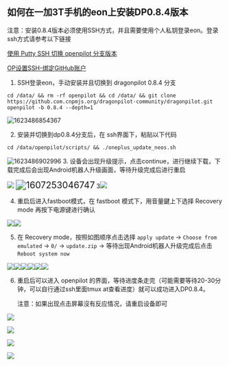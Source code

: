 如何在一加3T手机的eon上安装DP0.8.4版本
------

注意：安装0.8.4版本必须使用SSH方式，并且需要使用个人私钥登录eon。登录ssh方式请参考以下链接

[使用 Putty SSH 切换 openpilot 分支版本](how_to_change_openpilot_fork_on_windows.md)

[OP设置SSH-绑定GitHub账户](how_to_setup_github_ssh.md)


1. SSH登录eon，手动安装并且切换到 dragonpilot 0.8.4 分支

```
cd /data/ && rm -rf openpilot && cd /data/ && git clone https://github.com.cnpmjs.org/dragonpilot-community/dragonpilot.git openpilot -b 0.8.4 --depth=1
```
![1623486854367](../files/HOWTO-ONEPLUS/1623486854367.png)

2. 安装并切换到dp0.8.4分支后，在 ssh界面下，粘贴以下代码

```
cd /data/openpilot/scripts/ && ./oneplus_update_neos.sh
```
![1623486902996](../files/HOWTO-ONEPLUS/1623486902996.png)
3. 设备会出现升级提示，点击continue，进行继续下载，下载完成后会出现Android机器人升级画面，等待升级完成后进行重启

![](../files/HOWTO-ONEPLUS/1607064638431.png)
<img src="../files/settle_normal_problem/1607253046747.png" alt="1607253046747" style="zoom:150%;" />
3![](../files/HOWTO-ONEPLUS/IMG_20210612_120017.jpg)

4. 重启后进入fastboot模式，在 fastboot 模式下，用音量鍵上下选择 Recovery mode 再按下电源键进行确认

![](../../IMG_20210612_120154.jpg)![](../files/HOWTO-ONEPLUS/IMG_20210612_120203.jpg)

5. 在 Recovery mode，按照如图顺序点击选择 `apply update` -> `Choose from emulated` -> `0/` -> `update.zip` -> 等待出现Android机器人升级完成后点击 `Reboot system now`

![](../files/HOWTO-ONEPLUS/IMG_20210612_120255.jpg)![](../files/HOWTO-ONEPLUS/IMG_20210612_120322.jpg)![](../files/HOWTO-ONEPLUS/IMG_20210612_120332.jpg)![](../files/HOWTO-ONEPLUS/IMG_20210612_120343.jpg)![](../files/HOWTO-ONEPLUS/IMG_20210612_120352.jpg)![](../files/HOWTO-ONEPLUS/IMG_20210612_120400.jpg)

6. 重启后可以进入 openpilot 的界面，等待进度条走完（可能需要等待20-30分钟，可以自行通过ssh里面tmux at查看进度）就可以成功进入DP0.8.4。

   注意：如果出现点击屏幕沒有反应情况，请重启设备即可

![](../files/HOWTO-ONEPLUS/IMG_20210612_121307.jpg)

![](../files/HOWTO-ONEPLUS/IMG_20210612_125647.jpg)

![](../files/HOWTO-ONEPLUS/IMG_20210612_125655.jpg)

![](../files/HOWTO-ONEPLUS/IMG_20210612_125700.jpg)
